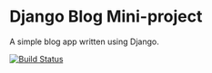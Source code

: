 # Django Blog Mini-project

A simple blog app written using Django.

[![Build Status](https://travis-ci.org/JackSnowdon/blog-strikes-back.svg?branch=master)](https://travis-ci.org/JackSnowdon/blog-strikes-back)